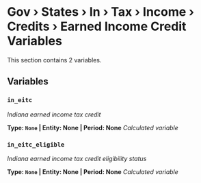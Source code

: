 # Gov › States › In › Tax › Income › Credits › Earned Income Credit Variables

This section contains 2 variables.

## Variables

### `in_eitc`
*Indiana earned income tax credit*

**Type: `None` | Entity: None | Period: None**
*Calculated variable*

### `in_eitc_eligible`
*Indiana earned income tax credit eligibility status*

**Type: `None` | Entity: None | Period: None**
*Calculated variable*
